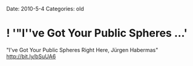 Date: 2010-5-4
Categories: old

# ! '"I''ve Got Your Public Spheres ...'

"I've Got Your Public Spheres Right Here, Jürgen Habermas"  <a href="http://bit.ly/bSuUA6" rel="nofollow">http://bit.ly/bSuUA6</a>
